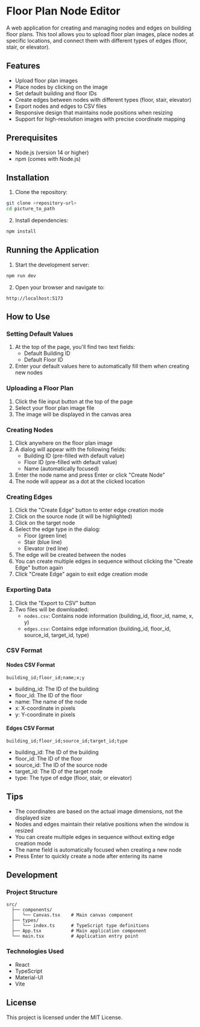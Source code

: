 # Floor Plan Node Editor

A web application for creating and managing nodes and edges on building floor plans. This tool allows you to upload floor plan images, place nodes at specific locations, and connect them with different types of edges (floor, stair, or elevator).

## Features

- Upload floor plan images
- Place nodes by clicking on the image
- Set default building and floor IDs
- Create edges between nodes with different types (floor, stair, elevator)
- Export nodes and edges to CSV files
- Responsive design that maintains node positions when resizing
- Support for high-resolution images with precise coordinate mapping

## Prerequisites

- Node.js (version 14 or higher)
- npm (comes with Node.js)

## Installation

1. Clone the repository:
```bash
git clone <repository-url>
cd picture_to_path
```

2. Install dependencies:
```bash
npm install
```

## Running the Application

1. Start the development server:
```bash
npm run dev
```

2. Open your browser and navigate to:
```
http://localhost:5173
```

## How to Use

### Setting Default Values
1. At the top of the page, you'll find two text fields:
   - Default Building ID
   - Default Floor ID
2. Enter your default values here to automatically fill them when creating new nodes

### Uploading a Floor Plan
1. Click the file input button at the top of the page
2. Select your floor plan image file
3. The image will be displayed in the canvas area

### Creating Nodes
1. Click anywhere on the floor plan image
2. A dialog will appear with the following fields:
   - Building ID (pre-filled with default value)
   - Floor ID (pre-filled with default value)
   - Name (automatically focused)
3. Enter the node name and press Enter or click "Create Node"
4. The node will appear as a dot at the clicked location

### Creating Edges
1. Click the "Create Edge" button to enter edge creation mode
2. Click on the source node (it will be highlighted)
3. Click on the target node
4. Select the edge type in the dialog:
   - Floor (green line)
   - Stair (blue line)
   - Elevator (red line)
5. The edge will be created between the nodes
6. You can create multiple edges in sequence without clicking the "Create Edge" button again
7. Click "Create Edge" again to exit edge creation mode

### Exporting Data
1. Click the "Export to CSV" button
2. Two files will be downloaded:
   - `nodes.csv`: Contains node information (building_id, floor_id, name, x, y)
   - `edges.csv`: Contains edge information (building_id, floor_id, source_id, target_id, type)

### CSV Format

#### Nodes CSV Format
```
building_id;floor_id;name;x;y
```
- building_id: The ID of the building
- floor_id: The ID of the floor
- name: The name of the node
- x: X-coordinate in pixels
- y: Y-coordinate in pixels

#### Edges CSV Format
```
building_id;floor_id;source_id;target_id;type
```
- building_id: The ID of the building
- floor_id: The ID of the floor
- source_id: The ID of the source node
- target_id: The ID of the target node
- type: The type of edge (floor, stair, or elevator)

## Tips
- The coordinates are based on the actual image dimensions, not the displayed size
- Nodes and edges maintain their relative positions when the window is resized
- You can create multiple edges in sequence without exiting edge creation mode
- The name field is automatically focused when creating a new node
- Press Enter to quickly create a node after entering its name

## Development

### Project Structure
```
src/
  ├── components/
  │   └── Canvas.tsx    # Main canvas component
  ├── types/
  │   └── index.ts      # TypeScript type definitions
  ├── App.tsx           # Main application component
  └── main.tsx          # Application entry point
```

### Technologies Used
- React
- TypeScript
- Material-UI
- Vite

## License

This project is licensed under the MIT License.

